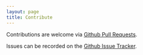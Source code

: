```yaml
---
layout: page
title: Contribute
---
```


Contributions are welcome via [Github Pull Requests](https://github.com/jmsgrogan/MicrovesselChaste/pulls).

Issues can be recorded on the [Github Issue Tracker](https://github.com/jmsgrogan/MicrovesselChaste/issues).
